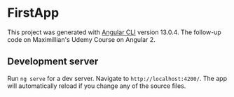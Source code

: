 # FirstApp

This project was generated with [Angular CLI](https://github.com/angular/angular-cli) version 13.0.4.
The follow-up code on Maximillian's Udemy Course on Angular 2.
## Development server

Run `ng serve` for a dev server. Navigate to `http://localhost:4200/`. The app will automatically reload if you change any of the source files.

